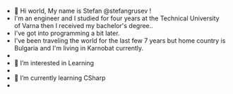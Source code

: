 - 👋 Hi world, My name is Stefan @stefangrusev ! 
- I'm an engineer and I studied for four years at the Technical University of Varna then I received my bachelor's degree.. 
- I've got into programming a bit later. 
- I've been traveling the world for the last few 7 years but home country is Bulgaria and I'm living in Karnobat currently.
- 
- 👀 I’m interested in Learning
- 
- 🌱 I’m currently learning CSharp 
- 
<!---
stefangrusev/stefangrusev is a ✨ special ✨ repository because its `README.md` (this file) appears on your GitHub profile.
You can click the Preview link to take a look at your changes.
--->
